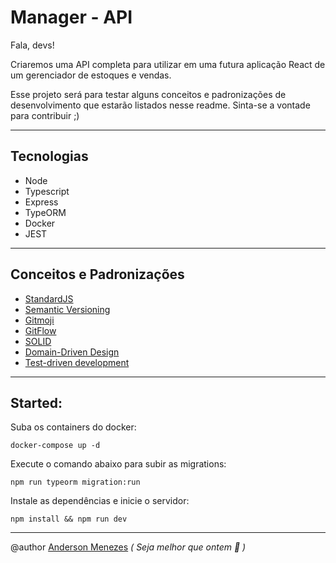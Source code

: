# Manager - API

Fala, devs!

Criaremos uma API completa para utilizar em uma futura aplicação React de um gerenciador de estoques e vendas.

Esse projeto será para testar alguns conceitos e padronizações de desenvolvimento que estarão listados nesse readme. Sinta-se a vontade para contribuir ;)

---

## Tecnologias

- Node
- Typescript
- Express
- TypeORM
- Docker
- JEST

---

## Conceitos e Padronizações

- [StandardJS](https://standardjs.com/)
- [Semantic Versioning](https://semver.org/)
- [Gitmoji](https://gitmoji.carloscuesta.me/)
- [GitFlow](https://www.atlassian.com/br/git/tutorials/comparing-workflows/gitflow-workflow)
- [SOLID](https://pt.wikipedia.org/wiki/SOLID)
- [Domain-Driven Design](https://medium.com/spotlight-on-javascript/domain-driven-design-for-javascript-developers-9fc3f681931a)
- [Test-driven development](https://pt.wikipedia.org/wiki/Test-driven_development)

---

## Started:
Suba os containers do docker:
```
docker-compose up -d
```
Execute o comando abaixo para subir as migrations:
```
npm run typeorm migration:run
```

Instale as dependências e inicie o servidor:
```
npm install && npm run dev
```

---

@author [Anderson Menezes](https://silk-biplane-d37.notion.site/Anderson-Menezes-5ec33939b60943c0ad2173940c61e0e6)  *( Seja melhor que ontem 👋 )*
